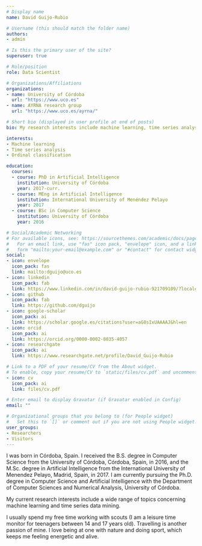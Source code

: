 ```yaml
---
# Display name
name: David Guijo-Rubio

# Username (this should match the folder name)
authors:
- admin

# Is this the primary user of the site?
superuser: true

# Role/position
role: Data Scientist

# Organizations/Affiliations
organizations:
- name: University of Córdoba
  url: "https://www.uco.es"
- name: AYRNA research group
  url: "https://www.uco.es/ayrna/"

# Short bio (displayed in user profile at end of posts)
bio: My research interests include machine learning, time series analysis, ordinal classification.

interests:
- Machine learning
- Time series analysis
- Ordinal classification

education:
  courses:
  - course: PhD in Artificial Intelligence
    institution: University of Córdoba
    year: 2017-curr.
  - course: MEng in Artificial Intelligence
    institution: International University of Menéndez Pelayo
    year: 2017
  - course: BSc in Computer Science
    institution: University of Córdoba
    year: 2016

# Social/Academic Networking
# For available icons, see: https://sourcethemes.com/academic/docs/page-builder/#icons
#   For an email link, use "fas" icon pack, "envelope" icon, and a link in the
#   form "mailto:your-email@example.com" or "#contact" for contact widget.
social:
- icon: envelope
  icon_pack: fas
  link: mailto:dguijo@uco.es
- icon: linkedin
  icon_pack: fab
  link: https://www.linkedin.com/in/david-guijo-rubio-921709109/?locale=en_US
- icon: github
  icon_pack: fab
  link: https://github.com/dguijo
- icon: google-scholar
  icon_pack: ai
  link: https://scholar.google.es/citations?user=aG8sIxUAAAAJ&hl=en
- icon: orcid
  icon_pack: ai
  link: https://orcid.org/0000-0002-8035-4057
- icon: researchgate
  icon_pack: ai
  link: https://www.researchgate.net/profile/David_Guijo-Rubio

# Link to a PDF of your resume/CV from the About widget.
# To enable, copy your resume/CV to `static/files/cv.pdf` and uncomment the lines below.
- icon: cv
  icon_pack: ai
  link: files/cv.pdf

# Enter email to display Gravatar (if Gravatar enabled in Config)
email: ""

# Organizational groups that you belong to (for People widget)
#   Set this to `[]` or comment out if you are not using People widget.
user_groups:
- Researchers
- Visitors
---
```


I was born in Córdoba, Spain. I received the B.S. degree in Computer Science from the University of Córdoba, Córdoba, Spain, in 2016, and the M.Sc. degree in Artificial Intelligence from the International University of Menendez Pelayo, Madrid, Spain, in 2017. I am currently pursuing the Ph.D. degree in Computer Science and Artificial Intelligence with the Department of Computer Sciences and Numerical Analysis, University of Córdoba.

My current research interests include a wide range of topics concerning machine learning and time series data mining.

I usually spend my free time working with scouts (I am a leisure time monitor for teenagers between 14 and 17 years old). Travelling is another passion of mine. I love being at one with nature and doing sport, which keeps me feeling energetic and alive.